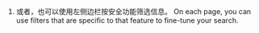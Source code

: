 1. 或者，也可以使用左侧边栏按安全功能筛选信息。 On each page, you can use filters that are specific to that feature to fine-tune your search.
